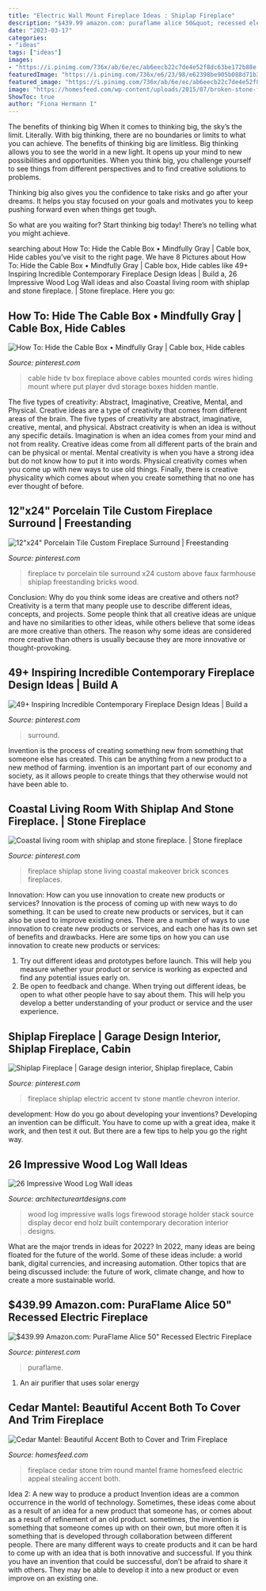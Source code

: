 ```yaml
---
title: "Electric Wall Mount Fireplace Ideas : Shiplap Fireplace"
description: "$439.99 amazon.com: puraflame alice 50&quot; recessed electric fireplace"
date: "2023-03-17"
categories:
- "ideas"
tags: ["ideas"]
images:
- "https://i.pinimg.com/736x/ab/6e/ec/ab6eecb22c7de4e52f8dc63be172b88e.jpg"
featuredImage: "https://i.pinimg.com/736x/e6/23/98/e62398be905b088d71b3c1a8a43547fc.jpg"
featured_image: "https://i.pinimg.com/736x/ab/6e/ec/ab6eecb22c7de4e52f8dc63be172b88e.jpg"
image: "https://homesfeed.com/wp-content/uploads/2015/07/broken-stone-fireplace-design-with-sloping-design-with-cedar-decoration-with-accessories-above-black-frame-with-blue-seating-with-round-wooden-coffee-table.jpg"
ShowToc: true
author: "Fiona Hermann I"
---
```



The benefits of thinking big
When it comes to thinking big, the sky’s the limit. Literally. With big thinking, there are no boundaries or limits to what you can achieve. The benefits of thinking big are limitless.
Big thinking allows you to see the world in a new light. It opens up your mind to new possibilities and opportunities. When you think big, you challenge yourself to see things from different perspectives and to find creative solutions to problems.

Thinking big also gives you the confidence to take risks and go after your dreams. It helps you stay focused on your goals and motivates you to keep pushing forward even when things get tough.

So what are you waiting for? Start thinking big today! There’s no telling what you might achieve.

	

		
searching about How To: Hide the Cable Box • Mindfully Gray | Cable box, Hide cables you've visit to the right page. We have 8 Pictures about How To: Hide the Cable Box • Mindfully Gray | Cable box, Hide cables like 49+ Inspiring Incredible Contemporary Fireplace Design Ideas | Build a, 26 Impressive Wood Log Wall ideas and also Coastal living room with shiplap and stone fireplace. | Stone fireplace. Here you go:
		
    
## How To: Hide The Cable Box • Mindfully Gray | Cable Box, Hide Cables

<img loading=lazy src="https://i.pinimg.com/736x/15/50/60/1550600a1bc40643f9517ef7ae503da8--tv-above-fireplace-ideas-cable-box-cable-box-storage-fireplace.jpg" onerror="this.onerror=null;this.src='https://tse2.mm.bing.net/th?id=OIP.Gykwb436rUblSOtyoejAtAHaHa&amp;pid=15.1';" alt="How To: Hide the Cable Box • Mindfully Gray | Cable box, Hide cables">

_Source: pinterest.com_

>cable hide tv box fireplace above cables mounted cords wires hiding mount where put player dvd storage boxes hidden mantle. 

	

The five types of creativity: Abstract, Imaginative, Creative, Mental, and Physical.
Creative ideas are a type of creativity that comes from different areas of the brain. The five types of creativity are abstract, imaginative, creative, mental, and physical. Abstract creativity is when an idea is without any specific details. Imagination is when an idea comes from your mind and not from reality. Creative ideas come from all different parts of the brain and can be physical or mental. Mental creativity is when you have a strong idea but do not know how to put it into words. Physical creativity comes when you come up with new ways to use old things. Finally, there is creative physicality which comes about when you create something that no one has ever thought of before.

    
## 12&quot;x24&quot; Porcelain Tile Custom Fireplace Surround | Freestanding

<img loading=lazy src="https://i.pinimg.com/736x/e3/b3/9b/e3b39b35d922c0e2c2cd99a5234ebea8--beach-fireplace-fireplace-redo.jpg" onerror="this.onerror=null;this.src='https://tse2.mm.bing.net/th?id=OIP.qvD5qyyH5_vE2a55lB-qtAHaJ4&amp;pid=15.1';" alt="12&quot;x24&quot; Porcelain Tile Custom Fireplace Surround | Freestanding">

_Source: pinterest.com_

>fireplace tv porcelain tile surround x24 custom above faux farmhouse shiplap freestanding bricks wood. 

	

Conclusion: Why do you think some ideas are creative and others not?
Creativity is a term that many people use to describe different ideas, concepts, and projects. Some people think that all creative ideas are unique and have no similarities to other ideas, while others believe that some ideas are more creative than others. The reason why some ideas are considered more creative than others is usually because they are more innovative or thought-provoking.

    
## 49+ Inspiring Incredible Contemporary Fireplace Design Ideas | Build A

<img loading=lazy src="https://i.pinimg.com/736x/67/a9/60/67a9608536190ca9e3f55e72ab784ad4.jpg" onerror="this.onerror=null;this.src='https://tse4.mm.bing.net/th?id=OIP.XIgfpV6pWhv1D9jQ5XD1hAHaJ3&amp;pid=15.1';" alt="49+ Inspiring Incredible Contemporary Fireplace Design Ideas | Build a">

_Source: pinterest.com_

>surround. 

	

Invention is the process of creating something new from something that someone else has created. This can be anything from a new product to a new method of farming. invention is an important part of our economy and society, as it allows people to create things that they otherwise would not have been able to.

    
## Coastal Living Room With Shiplap And Stone Fireplace. | Stone Fireplace

<img loading=lazy src="https://i.pinimg.com/736x/59/7d/a4/597da453b67781d6ac9256a3c6e85ba8.jpg" onerror="this.onerror=null;this.src='https://tse1.mm.bing.net/th?id=OIP.6ZzYP6pYuY8YhcfUOlkoOQHaJ3&amp;pid=15.1';" alt="Coastal living room with shiplap and stone fireplace. | Stone fireplace">

_Source: pinterest.com_

>fireplace shiplap stone living coastal makeover brick sconces fireplaces. 

	

Innovation: How can you use innovation to create new products or services?
Innovation is the process of coming up with new ways to do something. It can be used to create new products or services, but it can also be used to improve existing ones. There are a number of ways to use innovation to create new products or services, and each one has its own set of benefits and drawbacks. Here are some tips on how you can use innovation to create new products or services: 
1. Try out different ideas and prototypes before launch. This will help you measure whether your product or service is working as expected and find any potential issues early on. 
2. Be open to feedback and change. When trying out different ideas, be open to what other people have to say about them. This will help you develop a better understanding of your product or service and the user experience. 

    
## Shiplap Fireplace | Garage Design Interior, Shiplap Fireplace, Cabin

<img loading=lazy src="https://i.pinimg.com/736x/ab/6e/ec/ab6eecb22c7de4e52f8dc63be172b88e.jpg" onerror="this.onerror=null;this.src='https://tse2.mm.bing.net/th?id=OIP.FxghfnsIRW5ndnKhhGknNQHaJ3&amp;pid=15.1';" alt="Shiplap Fireplace | Garage design interior, Shiplap fireplace, Cabin">

_Source: pinterest.com_

>fireplace shiplap electric accent tv stone mantle chevron interior. 

	

development: How do you go about developing your inventions?
Developing an invention can be difficult. You have to come up with a great idea, make it work, and then test it out. But there are a few tips to help you go the right way.

    
## 26 Impressive Wood Log Wall Ideas

<img loading=lazy src="http://www.architectureartdesigns.com/wp-content/uploads/2013/09/2413.jpg" onerror="this.onerror=null;this.src='https://tse4.mm.bing.net/th?id=OIP.D6ZWhDDsUy3kfHq_ekJARQHaLH&amp;pid=15.1';" alt="26 Impressive Wood Log Wall ideas">

_Source: architectureartdesigns.com_

>wood log impressive walls logs firewood storage holder stack source display decor end holz built contemporary decoration interior designs. 

	

What are the major trends in ideas for 2022?
In 2022, many ideas are being floated for the future of the world. Some of these ideas include: a world bank, digital currencies, and increasing automation. Other topics that are being discussed include: the future of work, climate change, and how to create a more sustainable world.

    
## $439.99 Amazon.com: PuraFlame Alice 50&quot; Recessed Electric Fireplace

<img loading=lazy src="https://i.pinimg.com/736x/e6/23/98/e62398be905b088d71b3c1a8a43547fc.jpg" onerror="this.onerror=null;this.src='https://tse2.mm.bing.net/th?id=OIP.uowF3WQ-pu19dSqWmh4iXwHaFg&amp;pid=15.1';" alt="$439.99 Amazon.com: PuraFlame Alice 50&quot; Recessed Electric Fireplace">

_Source: pinterest.com_

>puraflame. 

	

1. An air purifier that uses solar energy 

    
## Cedar Mantel: Beautiful Accent Both To Cover And Trim Fireplace

<img loading=lazy src="https://homesfeed.com/wp-content/uploads/2015/07/broken-stone-fireplace-design-with-sloping-design-with-cedar-decoration-with-accessories-above-black-frame-with-blue-seating-with-round-wooden-coffee-table.jpg" onerror="this.onerror=null;this.src='https://tse1.mm.bing.net/th?id=OIP.gSIXrNbjXzRiK1ffKIVSUAHaKf&amp;pid=15.1';" alt="Cedar Mantel: Beautiful Accent Both to Cover and Trim Fireplace">

_Source: homesfeed.com_

>fireplace cedar stone trim round mantel frame homesfeed electric appeal stealing accent both. 

	

Idea 2: A new way to produce a product
Invention ideas are a common occurrence in the world of technology. Sometimes, these ideas come about as a result of an idea for a new product that someone has, or comes about as a result of refinement of an old product. sometimes, the invention is something that someone comes up with on their own, but more often it is something that is developed through collaboration between different people. There are many different ways to create products and it can be hard to come up with an idea that is both innovative and successful. If you think you have an invention that could be successful, don’t be afraid to share it with others. They may be able to develop it into a new product or even improve on an existing one.


